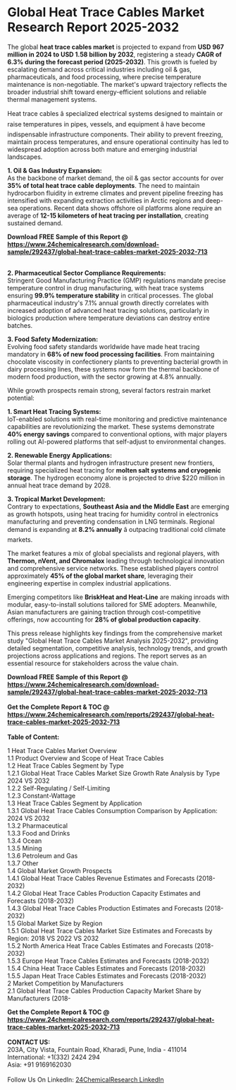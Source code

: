 <h1>Global Heat Trace Cables Market Research Report 2025-2032</h1><p>The global <strong>heat trace cables market</strong> is projected to expand from <strong>USD 967 million in 2024 to USD 1.58 billion by 2032</strong>, registering a steady <strong>CAGR of 6.3% during the forecast period (2025-2032)</strong>. This growth is fueled by escalating demand across critical industries including oil &amp; gas, pharmaceuticals, and food processing, where precise temperature maintenance is non-negotiable. The market's upward trajectory reflects the broader industrial shift toward energy-efficient solutions and reliable thermal management systems.</p><p>Heat trace cables â specialized electrical systems designed to maintain or raise temperatures in pipes, vessels, and equipment â have become indispensable infrastructure components. Their ability to prevent freezing, maintain process temperatures, and ensure operational continuity has led to widespread adoption across both mature and emerging industrial landscapes.</p><p><strong>1. Oil &amp; Gas Industry Expansion:</strong><br>
As the backbone of market demand, the oil &amp; gas sector accounts for over <strong>35% of total heat trace cable deployments</strong>. The need to maintain hydrocarbon fluidity in extreme climates and prevent pipeline freezing has intensified with expanding extraction activities in Arctic regions and deep-sea operations. Recent data shows offshore oil platforms alone require an average of <strong>12-15 kilometers of heat tracing per installation</strong>, creating sustained demand.</p><div><b>Download FREE Sample of this Report @ 
            <a href="https://www.24chemicalresearch.com/download-sample/292437/global-heat-trace-cables-market-2025-2032-713">
            https://www.24chemicalresearch.com/download-sample/292437/global-heat-trace-cables-market-2025-2032-713</a></b></div><br><p><strong>2. Pharmaceutical Sector Compliance Requirements:</strong><br>
Stringent Good Manufacturing Practice (GMP) regulations mandate precise temperature control in drug manufacturing, with heat trace systems ensuring <strong>99.9% temperature stability</strong> in critical processes. The global pharmaceutical industry's 7.1% annual growth directly correlates with increased adoption of advanced heat tracing solutions, particularly in biologics production where temperature deviations can destroy entire batches.</p><p><strong>3. Food Safety Modernization:</strong><br>
Evolving food safety standards worldwide have made heat tracing mandatory in <strong>68% of new food processing facilities</strong>. From maintaining chocolate viscosity in confectionery plants to preventing bacterial growth in dairy processing lines, these systems now form the thermal backbone of modern food production, with the sector growing at 4.8% annually.</p><p>While growth prospects remain strong, several factors restrain market potential:</p><p><strong>1. Smart Heat Tracing Systems:</strong><br>
IoT-enabled solutions with real-time monitoring and predictive maintenance capabilities are revolutionizing the market. These systems demonstrate <strong>40% energy savings</strong> compared to conventional options, with major players rolling out AI-powered platforms that self-adjust to environmental changes.</p><p><strong>2. Renewable Energy Applications:</strong><br>
Solar thermal plants and hydrogen infrastructure present new frontiers, requiring specialized heat tracing for <strong>molten salt systems and cryogenic storage</strong>. The hydrogen economy alone is projected to drive $220 million in annual heat trace demand by 2028.</p><p><strong>3. Tropical Market Development:</strong><br>
Contrary to expectations, <strong>Southeast Asia and the Middle East</strong> are emerging as growth hotspots, using heat tracing for humidity control in electronics manufacturing and preventing condensation in LNG terminals. Regional demand is expanding at <strong>8.2% annually</strong> â outpacing traditional cold climate markets.</p><p>The market features a mix of global specialists and regional players, with <strong>Thermon, nVent, and Chromalox</strong> leading through technological innovation and comprehensive service networks. These established players control approximately <strong>45% of the global market share</strong>, leveraging their engineering expertise in complex industrial applications.</p><p>Emerging competitors like <strong>BriskHeat and Heat-Line</strong> are making inroads with modular, easy-to-install solutions tailored for SME adopters. Meanwhile, Asian manufacturers are gaining traction through cost-competitive offerings, now accounting for <strong>28% of global production capacity</strong>.</p><p>This press release highlights key findings from the comprehensive market study "Global Heat Trace Cables Market Analysis 2025-2032", providing detailed segmentation, competitive analysis, technology trends, and growth projections across applications and regions. The report serves as an essential resource for stakeholders across the value chain.</p><div><b>Download FREE Sample of this Report @ 
            <a href="https://www.24chemicalresearch.com/download-sample/292437/global-heat-trace-cables-market-2025-2032-713">
            https://www.24chemicalresearch.com/download-sample/292437/global-heat-trace-cables-market-2025-2032-713</a></b></div><br><div><b>Get the Complete Report & TOC @ 
            <a href="https://www.24chemicalresearch.com/reports/292437/global-heat-trace-cables-market-2025-2032-713">
            https://www.24chemicalresearch.com/reports/292437/global-heat-trace-cables-market-2025-2032-713</a></b></div><br>
            <b>Table of Content:</b><p>1 Heat Trace Cables Market Overview<br />
    1.1 Product Overview and Scope of Heat Trace Cables<br />
    1.2 Heat Trace Cables Segment by Type<br />
        1.2.1 Global Heat Trace Cables Market Size Growth Rate Analysis by Type 2024 VS 2032<br />
        1.2.2 Self-Regulating / Self-Limiting<br />
        1.2.3 Constant-Wattage<br />
    1.3 Heat Trace Cables Segment by Application<br />
        1.3.1 Global Heat Trace Cables Consumption Comparison by Application: 2024 VS 2032<br />
        1.3.2 Pharmaceutical<br />
        1.3.3 Food and Drinks<br />
        1.3.4 Ocean<br />
        1.3.5 Mining<br />
        1.3.6 Petroleum and Gas<br />
        1.3.7 Other<br />
    1.4 Global Market Growth Prospects<br />
        1.4.1 Global Heat Trace Cables Revenue Estimates and Forecasts (2018-2032)<br />
        1.4.2 Global Heat Trace Cables Production Capacity Estimates and Forecasts (2018-2032)<br />
        1.4.3 Global Heat Trace Cables Production Estimates and Forecasts (2018-2032)<br />
    1.5 Global Market Size by Region<br />
        1.5.1 Global Heat Trace Cables Market Size Estimates and Forecasts by Region: 2018 VS 2022 VS 2032<br />
        1.5.2 North America Heat Trace Cables Estimates and Forecasts (2018-2032)<br />
        1.5.3 Europe Heat Trace Cables Estimates and Forecasts (2018-2032)<br />
        1.5.4 China Heat Trace Cables Estimates and Forecasts (2018-2032)<br />
        1.5.5 Japan Heat Trace Cables Estimates and Forecasts (2018-2032)<br />
2 Market Competition by Manufacturers<br />
    2.1 Global Heat Trace Cables Production Capacity Market Share by Manufacturers (2018-</p><div><b>Get the Complete Report & TOC @ 
            <a href="https://www.24chemicalresearch.com/reports/292437/global-heat-trace-cables-market-2025-2032-713">
            https://www.24chemicalresearch.com/reports/292437/global-heat-trace-cables-market-2025-2032-713</a></b></div><br><b>CONTACT US:</b><br>
            203A, City Vista, Fountain Road, Kharadi, Pune, India - 411014<br>
            International: +1(332) 2424 294<br>
            Asia: +91 9169162030 <br><br>
            Follow Us On LinkedIn: <a href="https://www.linkedin.com/company/24chemicalresearch/">24ChemicalResearch LinkedIn</a>